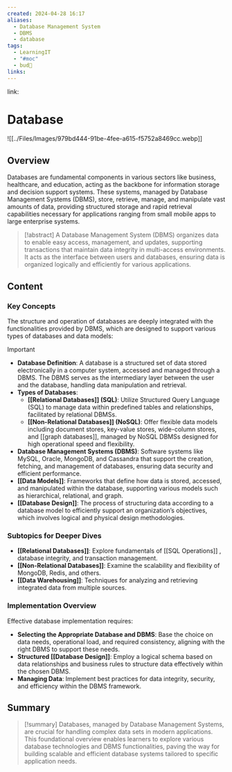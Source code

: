 ```yaml
---
created: 2024-04-28 16:17
aliases:
  - Database Management System
  - DBMS
  - database
tags:
  - LearningIT
  - "#moc"
  - bud🌿
links:
---
```


link:

# Database

![[../Files/Images/979bd444-91be-4fee-a615-f5752a8469cc.webp]]



## Overview
Databases are fundamental components in various sectors like business, healthcare, and education, acting as the backbone for information storage and decision support systems. These systems, managed by Database Management Systems (DBMS), store, retrieve, manage, and manipulate vast amounts of data, providing structured storage and rapid retrieval capabilities necessary for applications ranging from small mobile apps to large enterprise systems.

> [!abstract] 
> A Database Management System (DBMS) organizes data to enable easy access, management, and updates, supporting transactions that maintain data integrity in multi-access environments. It acts as the interface between users and databases, ensuring data is organized logically and efficiently for various applications.

## Content

### Key Concepts

The structure and operation of databases are deeply integrated with the functionalities provided by DBMS, which are designed to support various types of databases and data models:

> [!important]
> 
> - **Database Definition**: A database is a structured set of data stored electronically in a computer system, accessed and managed through a DBMS. The DBMS serves as the intermediary layer between the user and the database, handling data manipulation and retrieval.
> - **Types of Databases**:
>     - **[[Relational Databases]] (SQL)**: Utilize Structured Query Language (SQL) to manage data within predefined tables and relationships, facilitated by relational DBMSs.
>     - **[[Non-Relational Databases]] (NoSQL)**: Offer flexible data models including document stores, key-value stores, wide-column stores, and [[graph databases]], managed by NoSQL DBMSs designed for high operational speed and flexibility.
> - **Database Management Systems (DBMS)**: Software systems like MySQL, Oracle, MongoDB, and Cassandra that support the creation, fetching, and management of databases, ensuring data security and efficient performance.
> - **[[Data Models]]**: Frameworks that define how data is stored, accessed, and manipulated within the database, supporting various models such as hierarchical, relational, and graph.
> - **[[Database Design]]**: The process of structuring data according to a database model to efficiently support an organization’s objectives, which involves logical and physical design methodologies.

### Subtopics for Deeper Dives

- **[[Relational Databases]]**: Explore fundamentals of [[SQL Operations]] , database integrity, and transaction management.
- **[[Non-Relational Databases]]**: Examine the scalability and flexibility of MongoDB, Redis, and others.
- **[[Data Warehousing]]**: Techniques for analyzing and retrieving integrated data from multiple sources.

### Implementation Overview

Effective database implementation requires:

- **Selecting the Appropriate Database and DBMS**: Base the choice on data needs, operational load, and required consistency, aligning with the right DBMS to support these needs.
- **Structured [[Database Design]]**: Employ a logical schema based on data relationships and business rules to structure data effectively within the chosen DBMS.
- **Managing Data**: Implement best practices for data integrity, security, and efficiency within the DBMS framework.

## Summary

> [!summary]
>  Databases, managed by Database Management Systems, are crucial for handling complex data sets in modern applications. This foundational overview enables learners to explore various database technologies and DBMS functionalities, paving the way for building scalable and efficient database systems tailored to specific application needs.



